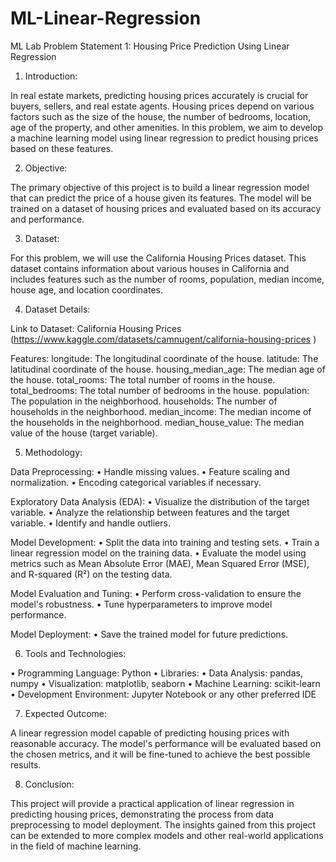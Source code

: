 # ML-Linear-Regression
ML Lab Problem Statement 1: Housing Price Prediction Using Linear Regression

1. Introduction:
   
In real estate markets, predicting housing prices accurately is crucial for buyers, sellers, and
real estate agents. Housing prices depend on various factors such as the size of the house, the
number of bedrooms, location, age of the property, and other amenities. In this problem, we
aim to develop a machine learning model using linear regression to predict housing prices
based on these features.

2. Objective:
   
The primary objective of this project is to build a linear regression model that can predict the
price of a house given its features. The model will be trained on a dataset of housing prices
and evaluated based on its accuracy and performance.

3. Dataset:
   
For this problem, we will use the California Housing Prices dataset. This dataset contains
information about various houses in California and includes features such as the number of
rooms, population, median income, house age, and location coordinates.

4. Dataset Details:
   
Link to Dataset: California Housing Prices
(https://www.kaggle.com/datasets/camnugent/california-housing-prices )

Features:
longitude: The longitudinal coordinate of the house.
latitude: The latitudinal coordinate of the house.
housing_median_age: The median age of the house.
total_rooms: The total number of rooms in the house.
total_bedrooms: The total number of bedrooms in the house.
population: The population in the neighborhood.
households: The number of households in the neighborhood.
median_income: The median income of the households in the neighborhood.
median_house_value: The median value of the house (target variable).

5. Methodology:
   
Data Preprocessing:
• Handle missing values.
• Feature scaling and normalization.
• Encoding categorical variables if necessary.

Exploratory Data Analysis (EDA):
• Visualize the distribution of the target variable.
• Analyze the relationship between features and the target variable.
• Identify and handle outliers.

Model Development:
• Split the data into training and testing sets.
• Train a linear regression model on the training data.
• Evaluate the model using metrics such as Mean Absolute Error (MAE), Mean Squared
Error (MSE), and R-squared (R²) on the testing data.

Model Evaluation and Tuning:
• Perform cross-validation to ensure the model's robustness.
• Tune hyperparameters to improve model performance.

Model Deployment:
• Save the trained model for future predictions.

6. Tools and Technologies:
   
• Programming Language: Python
• Libraries:
• Data Analysis: pandas, numpy
• Visualization: matplotlib, seaborn
• Machine Learning: scikit-learn
• Development Environment: Jupyter Notebook or any other preferred IDE

7. Expected Outcome:
   
A linear regression model capable of predicting housing prices with reasonable accuracy. The
model's performance will be evaluated based on the chosen metrics, and it will be fine-tuned
to achieve the best possible results.

8. Conclusion:
    
This project will provide a practical application of linear regression in predicting housing
prices, demonstrating the process from data preprocessing to model deployment. The insights
gained from this project can be extended to more complex models and other real-world
applications in the field of machine learning.

